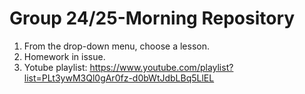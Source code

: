 # Group 24/25-Morning Repository
1. From the drop-down menu, choose a lesson.
2. Homework in issue.
3. Yotube playlist: https://www.youtube.com/playlist?list=PLt3ywM3Ql0gAr0fz-d0bWtJdbLBq5LlEL
